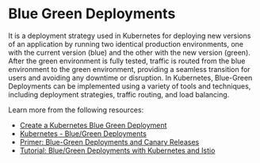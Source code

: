 # Blue Green Deployments

It is a deployment strategy used in Kubernetes for deploying new versions of an application by running two identical production environments, one with the current version (blue) and the other with the new version (green). After the green environment is fully tested, traffic is routed from the blue environment to the green environment, providing a seamless transition for users and avoiding any downtime or disruption. In Kubernetes, Blue-Green Deployments can be implemented using a variety of tools and techniques, including deployment strategies, traffic routing, and load balancing.

Learn more from the following resources:

- [Create a Kubernetes Blue Green Deployment](https://developer.harness.io/docs/continuous-delivery/cd-execution/kubernetes-executions/create-a-kubernetes-blue-green-deployment/)
- [Kubernetes - Blue/Green Deployments](https://www.youtube.com/watch?v=jxhpTGQ484Y)
- [Primer: Blue-Green Deployments and Canary Releases](https://thenewstack.io/primer-blue-green-deployments-and-canary-releases/)
- [Tutorial: Blue/Green Deployments with Kubernetes and Istio](https://thenewstack.io/tutorial-blue-green-deployments-with-kubernetes-and-istio/)
